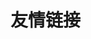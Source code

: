 # <i class="fa-solid fa-link"></i> 友情链接

<Linkcard url="https://github.com/awesome-iwb/awesome-iwb" title="Awesome-Iwb" description="为广大电教倾情撰写，让班级大屏更好用！" logo="/images/aiwb.png"/>
